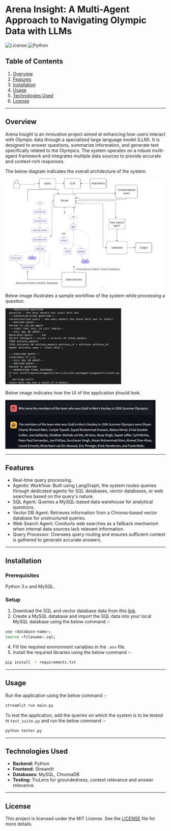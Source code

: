 # Arena Insight: A Multi-Agent Approach to Navigating Olympic Data with LLMs

![License](https://img.shields.io/badge/license-MIT-green)  ![Python](https://img.shields.io/badge/python-3.0%2B-blue)


## **Table of Contents**
1. [Overview](#overview)
2. [Features](#features)
3. [Installation](#installation)
4. [Usage](#usage)
5. [Technologies Used](#technologies-used)
6. [License](#license)

---

## **Overview**

Arena Insight is an innovative project aimed at enhancing how users interact with Olympic data through a specialized large language model (LLM). It is designed to answer questions, summarize information, and generate text specifically related to the Olympics. The system operates on a robust multi-agent framework and integrates multiple data sources to provide accurate and context-rich responses.

The below diagram indicates the overall architecture of the system.

![Architecture](images/architecture.png)

Below image illustrates a sample workflow of the system while processing a question.

![Workflow](images/workflow.png)

Below image indicates how the UI of the application should look.

![UI](images/ui.png)

---

## **Features**

- Real-time query processing.
- Agentic Workflow: Built using LangGraph, the system routes queries through dedicated agents for SQL databases, vector databases, or web searches based on the query's nature.
- SQL Agent: Queries a MySQL-based data warehouse for analytical questions.
- Vector DB Agent: Retrieves information from a Chroma-based vector database for unstructured queries.
- Web Search Agent: Conducts web searches as a fallback mechanism when internal data sources lack relevant information.
- Query Processor: Oversees query routing and ensures sufficient context is gathered to generate accurate answers.

---

## **Installation**

### Prerequisites
Python 3.x and MySQL.

### Setup
1. Download the SQL and vector database data from this [link](https://drive.google.com/drive/folders/1iUGLdECJHsyuheCXLZ6gUXzXGj0wqKkW?usp=drive_link).
2. Create a MySQL database and import the SQL data into your local MySQL database using the below command :-
  ```bash
  use <database-name>;
  source <filename>.sql;
  ```
4. Fill the required environment variables in the `.env` file.
5. Install the required libraries using the below command :-
  ```bash
  pip install -r requirements.txt
  ```

---

## **Usage**

Run the application using the below command :-
```bash
streamlit run main.py
```

To test the application, add the queries on which the system is to be tested in `test_suite.py` and run the below command :-
```bash
python tester.py
```

---

## **Technologies Used**

- **Backend:** Python
- **Frontend:** Streamlit
- **Databases:** MySQL, ChromaDB
- **Testing:** TruLens for groundedness, context relevance and answer relevance.
---

## **License**

This project is licensed under the MIT License. See the [LICENSE](LICENSE) file for more details.
